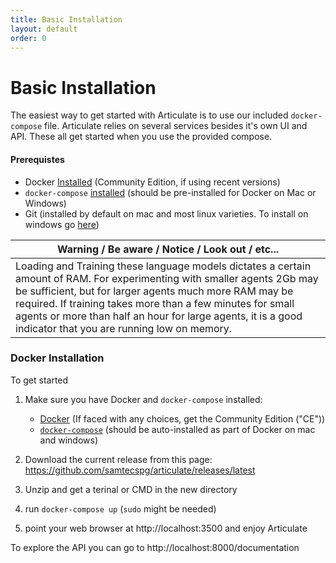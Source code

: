 ```yaml
---
title: Basic Installation
layout: default
order: 0
---
```


# Basic Installation

The easiest way to get started with Articulate is to use our included `docker-compose` file. Articulate relies on several services besides it's own UI and API. These all get started when you use the provided compose.

#### Prerequistes

* Docker [Installed](https://docs.docker.com/engine/installation/) (Community Edition, if using recent versions)
* `docker-compose` [installed](https://docs.docker.com/compose/install/) (should be pre-installed for Docker on Mac or Windows)
* Git (installed by default on mac and most linux varieties. To install on windows go [here](https://git-for-windows.github.io))

| Warning  /  Be aware  /  Notice  /  Look out  / etc... |
|--------------------------------------------------------|
| Loading and Training these language models dictates a certain amount of RAM. For experimenting with smaller agents 2Gb may be sufficient, but for larger agents much more RAM may be required. If training takes more than a few minutes for small agents or more than half an hour for large agents, it is a good indicator that you are running low on memory. |

### Docker Installation
To get started

1. Make sure you have Docker and `docker-compose` installed:

   * [Docker](https://docs.docker.com/engine/installation/) (If faced with any choices, get the Community Edition ("CE"))
   * [`docker-compose`](https://docs.docker.com/compose/install/) (should be auto-installed as part of Docker on mac and windows)

2. Download the current release from this page: https://github.com/samtecspg/articulate/releases/latest

3. Unzip and get a terinal or CMD in the new  directory

4. run `docker-compose up` (`sudo` might be needed)

5. point your web browser at http://localhost:3500 and enjoy Articulate

To explore the API you can go to http://localhost:8000/documentation
